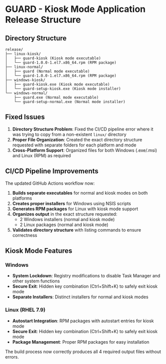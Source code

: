 # GUARD - Kiosk Mode Application Release Structure

## Directory Structure

```
release/
├── linux-kiosk/
│   ├── guard-kiosk (Kiosk mode executable)
│   └── guard-1.0.0-1.el7.x86_64.rpm (RPM package)
├── linux-normal/
│   ├── guard (Normal mode executable)
│   └── guard-1.0.0-1.el7.x86_64.rpm (RPM package)
├── windows-kiosk/
│   ├── guard-kiosk.exe (Kiosk mode executable)
│   └── guard-setup-kiosk.exe (Kiosk mode installer)
└── windows-normal/
    ├── guard.exe (Normal mode executable)
    └── guard-setup-normal.exe (Normal mode installer)
```

## Fixed Issues

1. **Directory Structure Problem**: Fixed the CI/CD pipeline error where it was trying to copy from a non-existent `linux/` directory
2. **Proper File Organization**: Created the exact directory structure requested with separate folders for each platform and mode
3. **Cross-Platform Support**: Organized files for both Windows (.exe/.msi) and Linux (RPM) as required

## CI/CD Pipeline Improvements

The updated GitHub Actions workflow now:

1. **Builds separate executables** for normal and kiosk modes on both platforms
2. **Creates proper installers** for Windows using NSIS scripts
3. **Generates RPM packages** for Linux with kiosk mode support
4. **Organizes output** in the exact structure requested:
   - 2 Windows installers (normal and kiosk mode)
   - 2 Linux packages (normal and kiosk mode)
5. **Validates directory structure** with listing commands to ensure correctness

## Kiosk Mode Features

### Windows

- **System Lockdown**: Registry modifications to disable Task Manager and other system functions
- **Secure Exit**: Hidden key combination (Ctrl+Shift+K) to safely exit kiosk mode
- **Separate Installers**: Distinct installers for normal and kiosk modes

### Linux (RHEL 7.9)

- **Autostart Integration**: RPM packages with autostart entries for kiosk mode
- **Secure Exit**: Hidden key combination (Ctrl+Shift+K) to safely exit kiosk mode
- **Package Management**: Proper RPM packages for easy installation

The build process now correctly produces all 4 required output files without errors.
